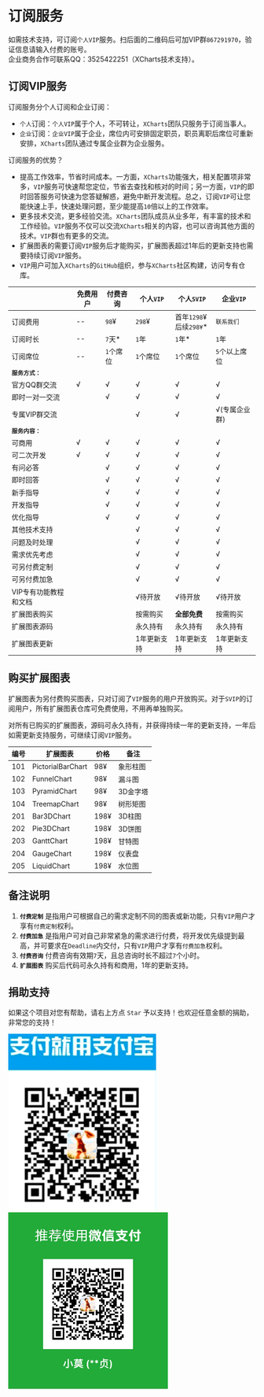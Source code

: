 # 订阅服务

如需技术支持，可订阅`个人VIP`服务。扫后面的二维码后可加VIP群`867291970`，验证信息请输入付费的账号。  
企业商务合作可联系QQ：3525422251（XCharts技术支持）。

## 订阅VIP服务

订阅服务分个人订阅和企业订阅：

- `个人`订阅：`个人VIP`属于个人，不可转让，`XCharts`团队只服务于订阅当事人。
- `企业`订阅：`企业VIP`属于企业，席位内可安排固定职员，职员离职后席位可重新安排，`XCharts`团队通过专属企业群为企业服务。

订阅服务的优势？

- 提高工作效率，节省时间成本。一方面，`XCharts`功能强大，相关配置项非常多，`VIP`服务可快速帮您定位，节省去查找和核对的时间；另一方面，`VIP`的即时回答服务可快速为您答疑解惑，避免中断开发流程。总之，订阅`VIP`可让您能快速上手，快速处理问题，至少能提高`10`倍以上的工作效率。
- 更多技术交流，更多经验交流。`XCharts`团队成员从业多年，有丰富的技术和工作经验。`VIP`服务不仅可以交流`XCharts`相关的内容，也可以咨询其他方面的技术。`VIP`群也有更多的交流。
- 扩展图表的需要订阅`VIP`服务后才能购买，扩展图表超过1年后的更新支持也需要持续订阅`VIP`服务。
- `VIP`用户可加入`XCharts`的`GitHub`组织，参与`XCharts`社区构建，访问专有仓库。

| |免费用户|付费咨询|个人`VIP` | 个人`SVIP` | 企业`VIP` |
| ----- |--|--|--|--|--|
| 订阅费用 | --  | `98`¥   | `298`¥ | 首年`1298`¥<br/>后续`298¥`* | `联系我们` |
| 订阅时长 | -- | `7`天* | `1`年 | `1`年* | `1`年
| 订阅席位 | -- | `1`个席位 | `1`个席位  |`1`个席位|`5`个以上席位|
| __`服务方式：`__|
| 官方QQ群交流      | √ | √ | √ | √ | √ |
| 即时一对一交流     |   | √ | √ | √ | √ |
| 专属VIP群交流     |   |   | √ | √ | √(专属企业群) |
| __`服务内容：`__|
| 可商用           | √ | √ | √ | √ | √ |
| 可二次开发        | √ | √ | √ | √ | √ |
| 有问必答          |   | √ | √ | √ | √ |
| 即时回答          |   | √ | √ | √ | √ |
| 新手指导          |   | √ | √ | √ | √ |
| 开发指导          |   | √ | √ | √ | √ |
| 优化指导          |   | √ | √ | √ | √ |
| 其他技术支持       |   |   | √ | √ | √ |
| 问题及时处理       |   |   | √ | √ | √ |
| 需求优先考虑       |   |   | √ | √ | √ |
| 可另付费定制       |   |   | √ | √ | √ |
| 可另付费加急       |   |   | √ | √ | √ |
| VIP专有功能教程和文档 |   |   | √待开放 | √待开放 | √待开放 |
| 扩展图表购买       |   |   | 按需购买 | __全部免费__ | 按需购买 |
| 扩展图表源码       |   |   | 永久持有 | 永久持有 | 永久持有 |
| 扩展图表更新       |   |   | 1年更新支持 | 1年更新支持 | 1年更新支持 |

## 购买扩展图表

扩展图表为另付费购买图表，只对订阅了`VIP`服务的用户开放购买。对于`SVIP`的订阅用户，所有扩展图表仓库可免费使用，不用再单独购买。

对所有已购买的扩展图表，源码可永久持有，并获得持续一年的更新支持，一年后如需更新支持服务，可继续订阅`VIP`服务。

|编号|扩展图表|价格|备注|
|--|--|--|--|
| 101 | PictorialBarChart | 98¥   | 象形柱图 |
| 102 | FunnelChart       | 98¥   | 漏斗图 |
| 103 | PyramidChart      | 98¥   | 3D金字塔 |
| 104 | TreemapChart      | 98¥   | 树形矩图 |
| 201 | Bar3DChart        | 198¥  | 3D柱图 |
| 202 | Pie3DChart        | 198¥  | 3D饼图 |
| 203 | GanttChart        | 198¥  | 甘特图 |
| 204 | GaugeChart        | 198¥  | 仪表盘 |
| 205 | LiquidChart       | 198¥  | 水位图 |

## 备注说明

1. __`付费定制`__ 是指用户可根据自己的需求定制不同的图表或新功能，只有`VIP`用户才享有`付费定制`权利。
2. __`付费加急`__ 是指用户可对自己非常紧急的需求进行付费，将开发优先级提到最高，并可要求在`Deadline`内交付，只有`VIP`用户才享有`付费加急`权利。
3. __`付费咨询`__ 付费咨询有效期`7`天，且总咨询时长不超过`7`个小时。
4. __`扩展图表`__ 购买后代码可永久持有和商用，1年的更新支持。

## 捐助支持

如果这个项目对您有帮助，请右上方点 `Star` 予以支持！也欢迎任意金额的捐助，非常您的支持！

![alipay-qrcode](res/alipay.png)
![wechat-qrcode](res/wechat.png)
